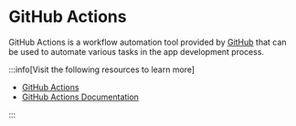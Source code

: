 # GitHub Actions

GitHub Actions is a workflow automation tool provided by [GitHub](../repo/github.md) that can be used to automate various tasks in the app development process.

:::info[Visit the following resources to learn more]

- [GitHub Actions](https://github.com/features/actions)
- [GitHub Actions Documentation](https://docs.github.com/en/actions)

:::

